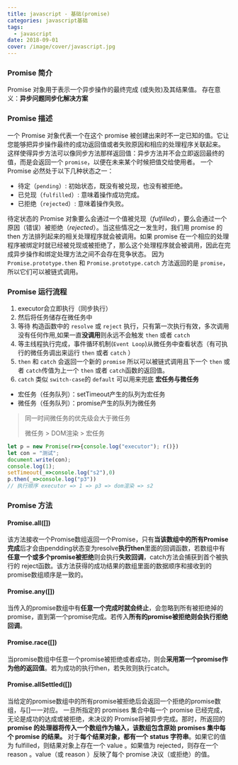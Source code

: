 ```yaml
---
title: javascript - 基础(promise)
categories: javascript基础
tags:
  - javascript
date: 2018-09-01
cover: /image/cover/javascript.jpg
---
```



### Promise 简介

Promise 对象用于表示一个异步操作的最终完成 (或失败)及其结果值。
存在意义：**异步问题同步化解决方案**

### Promise 描述

一个 Promise 对象代表一个在这个 promise 被创建出来时不一定已知的值。它让您能够把异步操作最终的成功返回值或者失败原因和相应的处理程序关联起来。 这样使得异步方法可以像同步方法那样返回值：异步方法并不会立即返回最终的值，而是会返回一个 `promise`，以便在未来某个时候把值交给使用者。
一个 Promise 必然处于以下几种状态之一：

- 待定（`pending`）: 初始状态，既没有被兑现，也没有被拒绝。
- 已兑现（`fulfilled`）: 意味着操作成功完成。
- 已拒绝（`rejected`）: 意味着操作失败。

待定状态的 Promise 对象要么会通过一个值被兑现（*fulfilled*），要么会通过一个原因（错误）被拒绝（*rejected*）。当这些情况之一发生时，我们用 promise 的 then 方法排列起来的相关处理程序就会被调用。如果 promise 在一个相应的处理程序被绑定时就已经被兑现或被拒绝了，那么这个处理程序就会被调用，因此在完成异步操作和绑定处理方法之间不会存在竞争状态。
因为 `Promise.prototype.then` 和  `Promise.prototype.catch` 方法返回的是 `promise`， 所以它们可以被链式调用。

### Promise 运行流程

1. executor会立即执行（同步执行）
2. 然后将任务储存在微任务中
3. 等待 构造函数中的 `resolve` 或 `reject` 执行，只有第一次执行有效，多次调用没有任何作用,如果一直**没调用**则永远不会触发 `then` 或者 `catch`
4. 等主线程执行完成，事件循环机制(`Event Loop`)从微任务中查看状态（有可执行的微任务调出来运行 `then` 或者 `catch` ）
5. `then` 和 `catch` 会返回一个新的 `promise` 所以可以被链式调用且下一个 `then` 或者 `catch`传值为上一个 `then` 或者 `catch`函数的返回值。
6. `catch` 类似 `switch-case`的 `default` 可以用来兜底
**宏任务与微任务**

- 宏任务（任务队列）：setTimeout产生的队列为宏任务
- 微任务（任务队列）：promise产生的队列为微任务

> 同一时间微任务的优先级会大于微任务
>
> 微任务 > DOM渲染 > 宏任务
>

```javascript
let p = new Promise(r=>{console.log("executor"); r()})
let con = "测试";
document.write(con);
console.log(1);
setTimeout(_=>console.log("s2"),0)
p.then(_=>console.log("p3"))
// 执行顺序 executor => 1 => p3 => dom渲染 => s2
```

### Promise 方法

#### Promise.all([])

该方法接收一个Promise数组返回一个Promise，只有**当该数组中的所有Promise完成**后才会由pendding状态变为resolve**执行then**里面的回调函数，若数组中有**任意一个或多个promise被拒绝**则会执行**失败回调**，catch方法会捕获到首个被执行的 reject函数。该方法获得的成功结果的数组里面的数据顺序和接收到的promise数组顺序是一致的。

#### Promise.any([])

当传入的promise数组中有**任意一个完成时就会终止**，会忽略到所有被拒绝掉的promise，直到第一个promise完成。若传入**所有的promise被拒绝则会执行拒绝回调**。

#### Promise.race([])

当promise数组中任意一个promise被拒绝或者成功，则会**采用第一个promise作为他的返回值**。若为成功的执行then，若失败则执行catch。

#### Promise.allSettled([])

当给定的promise数组中的所有promise被拒绝后会返回一个拒绝的promise数组，与[]一一对应。
一旦所指定的 promises 集合中每一个 promise 已经完成，无论是成功的达成或被拒绝，未决议的 Promise将被异步完成。那时，所返回的 **promise 的处理器将传入一个数组作为输入，该数组包含原始 promises 集中每个 promise 的结果。**
对于**每个结果对象，都有一个 status 字符串**。如果它的值为 fulfilled，则结果对象上存在一个 value 。如果值为 rejected，则存在一个 reason 。value（或 reason ）反映了每个 promise 决议（或拒绝）的值。
